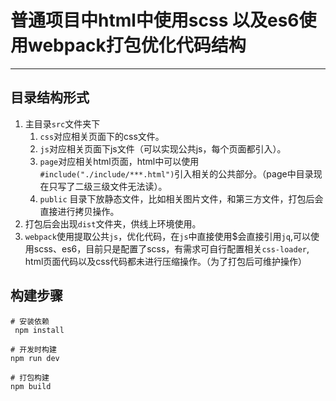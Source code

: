 # 普通项目中html中使用scss 以及es6使用webpack打包优化代码结构
****
## 目录结构形式
1. 主目录`src`文件夹下
    1. `css`对应相关页面下的css文件。
    2. `js`对应相关页面下js文件（可以实现公共js，每个页面都引入）。
    3. `page`对应相关html页面，html中可以使用` #include("./include/***.html")`引入相关的公共部分。（page中目录现在只写了二级三级文件无法读）。
    4. `public` 目录下放静态文件，比如相关图片文件，和第三方文件，打包后会直接进行拷贝操作。
2. 打包后会出现`dist`文件夹，供线上环境使用。
3. `webpack`使用提取公共`js`，优化代码，在`js`中直接使用$会直接引用`jq`,可以使用scss、es6，目前只是配置了scss，有需求可自行配置相关`css-loader`, html页面代码以及css代码都未进行压缩操作。（为了打包后可维护操作）

## 构建步骤

```
# 安装依赖
 npm install

# 开发时构建
npm run dev

# 打包构建
npm build

```